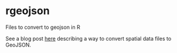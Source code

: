 rgeojson
========

Files to convert to geojson in R

See a blog post [here][post] describing a way to convert spatial data files to GeoJSON.

[post]: http://schamberlain.github.io/2013/06/geojson/